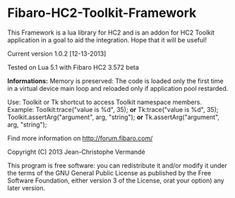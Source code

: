 Fibaro-HC2-Toolkit-Framework
============================

This Framework is a lua library for HC2 and is an addon for HC2 Toolkit application in a goal to aid the integration.
Hope that it will be useful!

Current version 1.0.2 [12-13-2013]

Tested on Lua 5.1 with Fibaro HC2 3.572 beta

<b>Informations:</b> Memory is preserved: The code is loaded only the first time in a virtual device main loop and reloaded only if application pool restarded.

Use: Toolkit or Tk shortcut to access Toolkit namespace members.
Example: 
          Toolkit:trace("value is %d", 35); <b>or</b> Tk:trace("value is %d", 35);
          Toolkit.assertArg("argument", arg, "string"); <b>or</b> Tk.assertArg("argument", arg, "string");


Find more information on http://forum.fibaro.com/


Copyright (C) 2013 Jean-Christophe Vermandé

This program is free software: you can redistribute it and/or modify it under the terms of the GNU General Public License as published by the Free Software Foundation, either version 3 of the License, orat your option) any later version.
